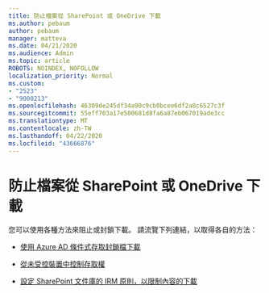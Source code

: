 ```yaml
---
title: 防止檔案從 SharePoint 或 OneDrive 下載
ms.author: pebaum
author: pebaum
manager: matteva
ms.date: 04/21/2020
ms.audience: Admin
ms.topic: article
ROBOTS: NOINDEX, NOFOLLOW
localization_priority: Normal
ms.custom:
- "2523"
- "9000213"
ms.openlocfilehash: 46309de245df34a90c9cb0bcee6df2a8c6527c3f
ms.sourcegitcommit: 55eff703a17e500681d8fa6a87eb067019ade3cc
ms.translationtype: MT
ms.contentlocale: zh-TW
ms.lasthandoff: 04/22/2020
ms.locfileid: "43666876"
---
```

# <a name="prevent-files-from-being-downloaded-from-sharepoint-or-onedrive"></a>防止檔案從 SharePoint 或 OneDrive 下載

您可以使用各種方法來阻止或封鎖下載。 請流覽下列連結，以取得各自的方法：

- [使用 Azure AD 條件式存取封鎖檔下載](https://docs.microsoft.com/cloud-app-security/use-case-proxy-block-session-aad#create-a-block-download-policy-for-unmanaged-devices)

- [從未受控裝置中控制存取權](https://docs.microsoft.com/sharepoint/control-access-from-unmanaged-devices)

- [設定 SharePoint 文件庫的 IRM 原則，以限制內容的下載](https://docs.microsoft.com/office365/securitycompliance/set-up-irm-in-sp-admin-center)
